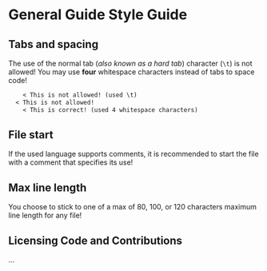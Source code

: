 # General Guide Style Guide

## Tabs and spacing

The use of the normal tab (*also known as a hard tab*) character (`\t`) is not allowed! You may use **four** whitespace
characters instead of tabs to space code!

```txt
	< This is not allowed! (used \t)
  < This is not allowed!
    < This is correct! (used 4 whitespace characters)
```

## File start

If the used language supports comments, it is recommended to start the file with a comment that specifies its use!

## Max line length

You choose to stick to one of a max of 80, 100, or 120 characters maximum line length for any file!

## Licensing Code and Contributions

...
